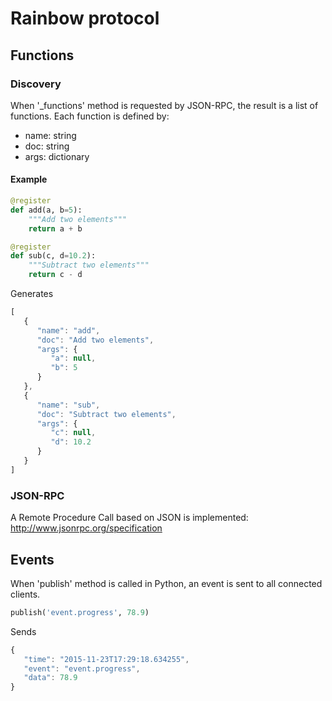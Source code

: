 # Rainbow protocol

## Functions

### Discovery

When '_functions' method is requested by JSON-RPC, the result is a list of functions. Each function is defined by:

 * name: string
 * doc: string
 * args: dictionary

#### Example

 ```python
 @register
 def add(a, b=5):
     """Add two elements"""
     return a + b

 @register
 def sub(c, d=10.2):
     """Subtract two elements"""
     return c - d
 ```

Generates

```javascript
[
   {
      "name": "add",
      "doc": "Add two elements",
      "args": {
         "a": null,
         "b": 5
      }
   },
   {
      "name": "sub",
      "doc": "Subtract two elements",
      "args": {
         "c": null,
         "d": 10.2
      }
   }
]
```

### JSON-RPC

A Remote Procedure Call based on JSON is implemented: http://www.jsonrpc.org/specification

## Events

When 'publish' method is called in Python, an event is sent to all connected clients.

```python
publish('event.progress', 78.9)
```

Sends

```javascript
{
   "time": "2015-11-23T17:29:18.634255",
   "event": "event.progress",
   "data": 78.9
}
```
